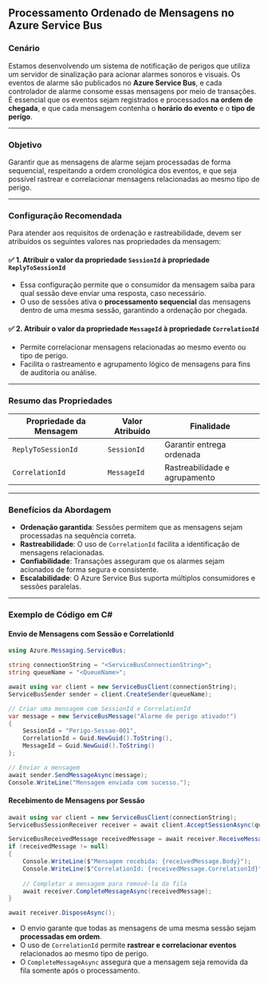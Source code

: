 ## **Processamento Ordenado de Mensagens no Azure Service Bus**

### **Cenário**
Estamos desenvolvendo um sistema de notificação de perigos que utiliza um servidor de sinalização para acionar alarmes sonoros e visuais. Os eventos de alarme são publicados no **Azure Service Bus**, e cada controlador de alarme consome essas mensagens por meio de transações. É essencial que os eventos sejam registrados e processados **na ordem de chegada**, e que cada mensagem contenha o **horário do evento** e o **tipo de perigo**.

---

### **Objetivo**
Garantir que as mensagens de alarme sejam processadas de forma sequencial, respeitando a ordem cronológica dos eventos, e que seja possível rastrear e correlacionar mensagens relacionadas ao mesmo tipo de perigo.

---

### **Configuração Recomendada**

Para atender aos requisitos de ordenação e rastreabilidade, devem ser atribuídos os seguintes valores nas propriedades da mensagem:

#### ✅ **1. Atribuir o valor da propriedade `SessionId` à propriedade `ReplyToSessionId`**
- Essa configuração permite que o consumidor da mensagem saiba para qual sessão deve enviar uma resposta, caso necessário.
- O uso de sessões ativa o **processamento sequencial** das mensagens dentro de uma mesma sessão, garantindo a ordenação por chegada.

#### ✅ **2. Atribuir o valor da propriedade `MessageId` à propriedade `CorrelationId`**
- Permite correlacionar mensagens relacionadas ao mesmo evento ou tipo de perigo.
- Facilita o rastreamento e agrupamento lógico de mensagens para fins de auditoria ou análise.

---

### **Resumo das Propriedades**

| Propriedade da Mensagem       | Valor Atribuído                  | Finalidade                          |
|-------------------------------|----------------------------------|-------------------------------------|
| `ReplyToSessionId`            | `SessionId`                      | Garantir entrega ordenada           |
| `CorrelationId`               | `MessageId`                      | Rastreabilidade e agrupamento       |

---

### **Benefícios da Abordagem**
- **Ordenação garantida**: Sessões permitem que as mensagens sejam processadas na sequência correta.  
- **Rastreabilidade**: O uso de `CorrelationId` facilita a identificação de mensagens relacionadas.  
- **Confiabilidade**: Transações asseguram que os alarmes sejam acionados de forma segura e consistente.  
- **Escalabilidade**: O Azure Service Bus suporta múltiplos consumidores e sessões paralelas.

---

### **Exemplo de Código em C#**

#### **Envio de Mensagens com Sessão e CorrelationId**

```csharp
using Azure.Messaging.ServiceBus;

string connectionString = "<ServiceBusConnectionString>";
string queueName = "<QueueName>";

await using var client = new ServiceBusClient(connectionString);
ServiceBusSender sender = client.CreateSender(queueName);

// Criar uma mensagem com SessionId e CorrelationId
var message = new ServiceBusMessage("Alarme de perigo ativado!")
{
    SessionId = "Perigo-Sessao-001",
    CorrelationId = Guid.NewGuid().ToString(),
    MessageId = Guid.NewGuid().ToString()
};

// Enviar a mensagem
await sender.SendMessageAsync(message);
Console.WriteLine("Mensagem enviada com sucesso.");
```

#### **Recebimento de Mensagens por Sessão**

```csharp
await using var client = new ServiceBusClient(connectionString);
ServiceBusSessionReceiver receiver = await client.AcceptSessionAsync(queueName, "Perigo-Sessao-001");

ServiceBusReceivedMessage receivedMessage = await receiver.ReceiveMessageAsync();
if (receivedMessage != null)
{
    Console.WriteLine($"Mensagem recebida: {receivedMessage.Body}");
    Console.WriteLine($"CorrelationId: {receivedMessage.CorrelationId}");
    
    // Completar a mensagem para removê-la da fila
    await receiver.CompleteMessageAsync(receivedMessage);
}

await receiver.DisposeAsync();
```

* O envio garante que todas as mensagens de uma mesma sessão sejam **processadas em ordem**.
* O uso de `CorrelationId` permite **rastrear e correlacionar eventos** relacionados ao mesmo tipo de perigo.
* O `CompleteMessageAsync` assegura que a mensagem seja removida da fila somente após o processamento.